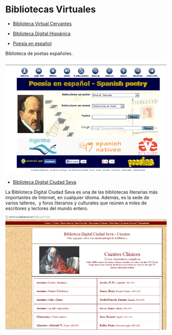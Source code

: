# Bibliotecas Virtuales

*   [Biblioteca Virtual Cervantes](http://www.cervantesvirtual.com/)

*   [Biblioteca Digital Hispánica](http://www.bne.es/es/Catalogos/BibliotecaDigitalHispanica/Inicio/)

*   [Poesía en español](http://www.poesi.as/)

Biblioteca de poetas españoles.

![Biblioteca de poesía](img/poesia.png "Biblioteca de poesía")

*   [Biblioteca Digital Ciudad Seva](http://www.ciudadseva.com/bibcuent.htm)

La Biblioteca Digital Ciudad Seva es una de las bibliotecas literarias más importantes de Internet, en cualquier idioma. Además, es la sede de varios talleres,  y foros literarios y culturales que reúnen a miles de escritores y lectores del mundo entero. 


![Biblioteca Virtual Ciudad Seva](img/ciudad.png "Biblioteca Virtual Ciudad Seva")


